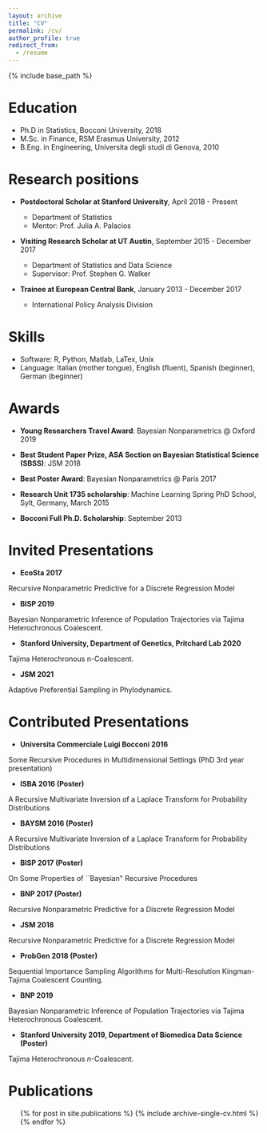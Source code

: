 ```yaml
---
layout: archive
title: "CV"
permalink: /cv/
author_profile: true
redirect_from:
  - /resume
---
```


{% include base_path %}

Education
======
* Ph.D in Statistics, Bocconi University, 2018
* M.Sc. in Finance, RSM Erasmus University, 2012
* B.Eng. in Engineering, Universita degli studi di Genova, 2010

Research positions
======
* **Postdoctoral Scholar at Stanford University**,  April 2018 - Present 
  * Department of Statistics
  * Mentor: Prof. Julia A. Palacios

* **Visiting Research Scholar at UT Austin**, September 2015 - December 2017
  * Department of Statistics and Data Science
  * Supervisor: Prof. Stephen G. Walker
  
* **Trainee at European Central Bank**, January 2013 - December 2017
  * International Policy Analysis Division
  
  
Skills
======
* Software: R, Python, Matlab, LaTex, Unix
* Language: Italian (mother tongue), English (fluent), Spanish (beginner), German (beginner)

Awards
======


* **Young Researchers Travel Award**: Bayesian Nonparametrics @ Oxford 2019



* **Best Student Paper Prize, ASA Section on Bayesian Statistical Science (SBSS)**: JSM 2018



* **Best Poster Award**: Bayesian Nonparametrics @ Paris 2017



* **Research Unit 1735 scholarship**: Machine Learning Spring PhD School, Sylt, Germany, March 2015



* **Bocconi Full Ph.D. Scholarship**:  September 2013




Invited Presentations
======

* **EcoSta 2017**

Recursive Nonparametric Predictive for  a Discrete Regression Model



* **BISP 2019**

 Bayesian Nonparametric Inference of Population Trajectories via Tajima Heterochronous Coalescent.


  
*   **Stanford University, Department of Genetics, Pritchard Lab 2020**
  
  Tajima Heterochronous n-Coalescent.
  
  
  
 * **JSM 2021**
  
Adaptive Preferential Sampling in Phylodynamics.




Contributed Presentations
======

* **Universita Commerciale Luigi Bocconi 2016**

Some Recursive Procedures in Multidimensional Settings (PhD 3rd year presentation)



* **ISBA 2016 (Poster)**

 A Recursive Multivariate Inversion of a Laplace Transform for Probability Distributions




* **BAYSM 2016 (Poster)**

 A Recursive Multivariate Inversion of a Laplace Transform for Probability Distributions




* **BISP  2017 (Poster)**

 On Some Properties of ``Bayesian" Recursive Procedures




* **BNP  2017 (Poster)**

Recursive Nonparametric Predictive for   a Discrete Regression Model




* **JSM 2018**

 Recursive Nonparametric Predictive for   a Discrete Regression Model




* **ProbGen 2018 (Poster)**

 Sequential Importance Sampling Algorithms for Multi-Resolution Kingman-Tajima Coalescent Counting.





* **BNP 2019**

 Bayesian Nonparametric Inference of Population Trajectories via Tajima Heterochronous Coalescent.




* **Stanford University 2019, Department of Biomedica Data Science (Poster)**

 Tajima Heterochronous $n$-Coalescent.



Publications
======
  <ul>{% for post in site.publications %}
    {% include archive-single-cv.html %}
  {% endfor %}</ul>
  

